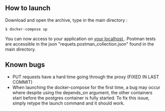 ## How to launch

Download and open the archive, type in the main directory :

```bash
$ docker-compose up
```

You can now access to your application on <a href="http://localhost:80/"> your localhost </a>.
Postman tests are accessible in the json "requets.postman_collection.json" found in the main directory.

## Known bugs 

- PUT requests have a hard time going through the proxy (FIXED IN LAST COMMIT)
- When launching the docker-compose for the first time, a bug may occur where despite using the depends_on argument, the other containers start before the postgres container is fully started. To fix this issue, simply retype the launch command and it should work.
